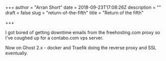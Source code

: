 +++
author = "Arran Short"
date = 2018-09-23T17:08:26Z
description = ""
draft = false
slug = "return-of-the-fifth"
title = "Return of the fifth"

+++


I got bored of getting downtime emails from the freehosting.com proxy so I've coughed up for a contabo.com vps server.

Now on Ghost 2.x - docker and Traefik doing the reverse proxy and SSL eventually.

